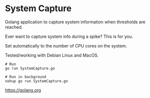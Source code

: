 # System Capture

Golang application to capture system information when thresholds are reached.

Ever want to capture system info during a spike? This is for you.

Set automatically to the number of CPU cores on the system.

Tested/working with Debian Linux and MacOS.

```
# Run
go run SystemCapture.go

# Run in background
nohup go run SystemCapture.go
```

https://golang.org
